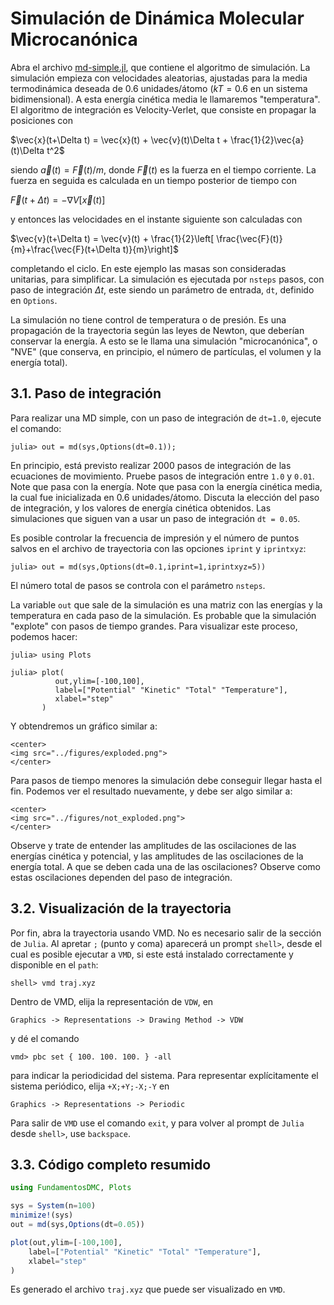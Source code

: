 # Simulación de Dinámica Molecular Microcanónica

Abra el archivo [md-simple.jl](https://github.com/m3g/FundamentosDMC.jl/blob/master/src/md-simple.jl), que contiene el algoritmo de
simulación. La simulación empieza con velocidades aleatorias, ajustadas
para la media termodinámica deseada de 0.6 unidades/átomo ($kT=0.6$ en un sistema bidimensional). A esta
energía cinética media le llamaremos "temperatura".
El algoritmo de integración es Velocity-Verlet, que consiste en propagar
la posiciones con

$\vec{x}(t+\Delta t) = \vec{x}(t) + \vec{v}(t)\Delta t + \frac{1}{2}\vec{a}(t)\Delta t^2$

siendo $\vec{a}(t)=\vec{F}(t)/m$, donde $\vec{F}(t)$ es la fuerza en el tiempo corriente. 
La fuerza en seguida es calculada en un tiempo posterior de tiempo con

$\vec{F}(t+\Delta t) = -\nabla V\left[\vec{x}(t)\right]$

y entonces las velocidades en el instante siguiente son calculadas con

$\vec{v}(t+\Delta t) = \vec{v}(t) +
\frac{1}{2}\left[
\frac{\vec{F}(t)}{m}+\frac{\vec{F}(t+\Delta t)}{m}\right]$

completando el ciclo. En este ejemplo las masas son consideradas
unitarias, para simplificar. La simulación es ejecutada por `nsteps`
pasos, con paso de integración $\Delta t$, este siendo un parámetro de
entrada, `dt`, definido en `Options`. 

La simulación no tiene control de temperatura o de presión. Es una propagación de la trayectoria según las leyes de Newton, que deberían conservar la energía. A esto se le llama una simulación "microcanónica", o "NVE" (que conserva, en principio, el número de partículas, el volumen y la energía total).

## 3.1. Paso de integración

Para realizar una MD simple, con un paso de integración de `dt=1.0`, ejecute el comando:
```julia-repl
julia> out = md(sys,Options(dt=0.1));
```
En principio, está previsto realizar 2000 pasos de integración de las ecuaciones 
de movimiento.  Pruebe pasos de integración entre `1.0` y `0.01`. 
Note que pasa con la energía. Note que pasa con la energía
cinética media, la cual fue inicializada en 0.6 unidades/átomo. Discuta
la elección del paso de integración, y los valores de energía cinética
obtenidos. Las simulaciones que siguen van a usar un paso de integración
`dt = 0.05`.

Es posible controlar la frecuencia de impresión y el número de puntos salvos en el archivo de trayectoria con las opciones `iprint` y `iprintxyz`:
```julia-repl
julia> out = md(sys,Options(dt=0.1,iprint=1,iprintxyz=5))
```
El número total de pasos se controla con el parámetro `nsteps`.

La variable `out` que sale de la simulación es una matriz con las energías y la temperatura en cada paso de la simulación. Es probable que la simulación "explote" con pasos de tiempo grandes. Para visualizar este proceso, podemos hacer:
```julia-repl
julia> using Plots

julia> plot(
          out,ylim=[-100,100],
          label=["Potential" "Kinetic" "Total" "Temperature"],
          xlabel="step"
       )
```

Y obtendremos un gráfico similar a:
```@raw html
<center> 
<img src="../figures/exploded.png">
</center>
```

Para pasos de tiempo menores la simulación debe conseguir llegar hasta el fin. Podemos ver el resultado nuevamente, y debe ser algo similar a: 
```@raw html
<center> 
<img src="../figures/not_exploded.png">
</center>
```

Observe y trate de entender las amplitudes de las oscilaciones de las
energías cinética y potencial, y las amplitudes de las
oscilaciones de la energía total. A que se deben cada una de las
oscilaciones? Observe como estas oscilaciones dependen del paso de
integración.

## 3.2. Visualización de la trayectoria

Por fin, abra la trayectoria usando VMD. No es necesario salir de la sección de `Julia`. Al apretar `;` (punto y coma) aparecerá un prompt `shell>`, desde el cual 
es posible ejecutar a `VMD`, si este está instalado correctamente y disponible en el `path`:

```julia-repl
shell> vmd traj.xyz
```
Dentro de VMD, elija la representación de `VDW`, en 
```
Graphics -> Representations -> Drawing Method -> VDW
```
y dé el comando 
```
vmd> pbc set { 100. 100. 100. } -all
``` 
para indicar la periodicidad del sistema. 
Para representar explícitamente el sistema periódico, elija `+X;+Y;-X;-Y` en
```
Graphics -> Representations -> Periodic
```

Para salir de `VMD` use el comando `exit`, y para volver al prompt de `Julia` desde `shell>`, use `backspace`. 

## 3.3. Código completo resumido

```julia
using FundamentosDMC, Plots

sys = System(n=100)
minimize!(sys)
out = md(sys,Options(dt=0.05))

plot(out,ylim=[-100,100],
    label=["Potential" "Kinetic" "Total" "Temperature"],
    xlabel="step"
)
```

Es generado el archivo `traj.xyz` que puede ser visualizado en `VMD`. 




